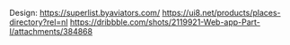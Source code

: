 Design:
https://superlist.byaviators.com/
https://ui8.net/products/places-directory?rel=nl
https://dribbble.com/shots/2119921-Web-app-Part-I/attachments/384868